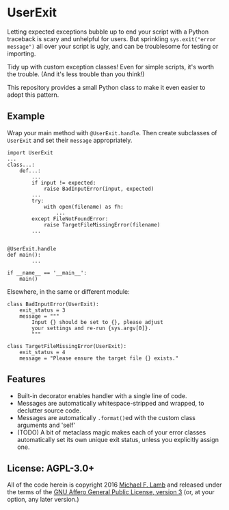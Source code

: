 # UserExit

Letting expected exceptions bubble up to end your script with a Python traceback is scary and unhelpful for users. But sprinkling `sys.exit("error message")` all over your script is ugly, and can be troublesome for testing or importing.

Tidy up with custom exception classes! Even for simple scripts, it's worth the trouble. (And it's less trouble than you think!)

This repository provides a small Python class to make it even easier to adopt this pattern.

## Example

Wrap your main method with `@UserExit.handle`. Then create subclasses of `UserExit` and set their `message` appropriately.

    import UserExit
    ...
    class...:
        def...:
            ...
            if input != expected:
                raise BadInputError(input, expected)
            ...
            try:
                with open(filename) as fh:
                    ...
            except FileNotFoundError:
                raise TargetFileMissingError(filename)
            ...


    @UserExit.handle
    def main():
            ...

    if __name__ == '__main__':
        main()

Elsewhere, in the same or different module:

    class BadInputError(UserExit):
        exit_status = 3
        message = """
            Input {} should be set to {}, please adjust
            your settings and re-run {sys.argv[0]}.
            """

    class TargetFileMissingError(UserExit):
        exit_status = 4
        message = "Please ensure the target file {} exists."

## Features

- Built-in decorator enables handler with a single line of code.
- Messages are automatically whitespace-stripped and wrapped, to declutter source code.
- Messages are automatically `.format()`ed with the custom class arguments and 'self'
- (TODO) A bit of metaclass magic makes each of your error classes automatically set its own unique exit status, unless you explicitly assign one.

## License: AGPL-3.0+

All of the code herein is copyright 2016 [Michael F. Lamb](http://datagrok.org) and released under the terms of the [GNU Affero General Public License, version 3][AGPL-3.0+] (or, at your option, any later version.)

[AGPL-3.0+]: http://www.gnu.org/licenses/agpl.html
